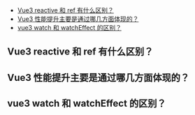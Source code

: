 - [Vue3 reactive 和 ref 有什么区别？](##01)
- [Vue3 性能提升主要是通过哪几方面体现的？](##02)
- [vue3 watch 和 watchEffect 的区别？](##03)

## Vue3 reactive 和 ref 有什么区别？

## Vue3 性能提升主要是通过哪几方面体现的？

## vue3 watch 和 watchEffect 的区别？
